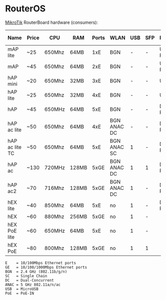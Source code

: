 # RouterOS

[MikroTik](https://mikrotik.com/products) RouterBoard hardware (consumers):

 Name           | Price | CPU    | RAM   | Ports | WLAN        | USB | SFP | Power     | Max. Watt 
----------------|-------|--------|-------|-------|-------------|-----|-----|-----------|-----------
 mAP lite       | ~25   | 650Mhz |  64MB | 1xE   | BGN         | -   | -   | USB PoE   | 3.5
 mAP            | ~45   | 650Mhz |  64MB | 2xE   | BGN         | -   | -   | USB PoE   | 5
 hAP mini       | ~20   | 650Mhz |  32MB | 3xE   | BGN         | -   | -   | USB       | 3.5
 hAP lite       | ~25   | 650Mhz |  32MB | 4xE   | BGN         | -   | -   | USB       | 3.5
 hAP            | ~45   | 650MHz |  64MB | 5xE   | BGN         | -   | -   | DC PoE    | 5
 hAP ac lite    | ~50   | 650Mhz |  64MB | 4xE   | BGN ANAC DC | -   | -   | DC PoE    | 8
 hAP ac lite TC | ~50   | 650Mhz |  64MB | 5xE   | BGN ANAC SC | 1   | -   | DC PoE    | 8
 hAP ac         | ~130  | 720MHz | 128MB | 5xGE  | BGN ANAC DC | 1   | 1   | DC PoE    | 17
 hAP ac2        | ~70   | 716Mhz | 128MB | 5xGE  | BGN ANAC DC | 1   | -   | DC PoE    | 21
 hEX lite       | ~40   | 850Mhz |  64MB | 5xE   | no          | 1   | -   | DC PoE    |
 hEX            | ~60   | 880Mhz | 256MB | 5xGE  | no          | 1   | -   |           |
 hEX PoE lite   | ~60   | 650MHz |  64MB | 5xE   | no          | 1   | -   |           |
 hEX PoE        | ~80   | 800Mhz | 128MB | 5xGE  | no          | 1   | 1   |           |

```
E    = 10/100Mbps Ethernet ports
GE   = 10/100/1000Mbps Ethernet ports
BGN  = 2.4 GHz (802.11b/g/n)
SC   = Single Chain
DC   = Dual-Concurrent
ANAC = 5 GHz 802.11a/n/ac
USB  = MicroUSB
PoE  = PoE-IN
```

